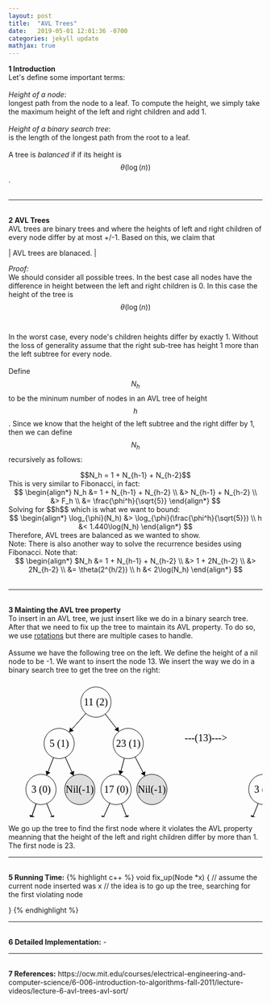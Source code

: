 ```yaml
---
layout: post
title:  "AVL Trees"
date:   2019-05-01 12:01:36 -0700
categories: jekyll update
mathjax: true
---
```

<b>1 Introduction</b><br>
Let's define some important terms:
<br>
<br>
<i>Height of a node</i>: <br>
longest path from the node to a leaf. To compute the height, we simply take the maximum height of the left and right children and add 1.
<br>
<br>
<i>Height of a binary search tree</i>: <br>
is the length of the longest path from the root to a leaf.
<br>
<br>
A tree is <i>balanced</i> if if its height is $$\theta(\log(n))$$. 
<br>
<br>

<!------------------------------------------------------------------------------------>
<hr>
<br>
<b>2 AVL Trees</b><br>
AVL trees are binary trees and where the heights of left and right children of every node differ by at most +/-1. Based on this, we claim that

| AVL trees are blanaced. |

<i>Proof:</i><br>
We should consider all possible trees. In the best case all nodes have the difference in height between the left and right children is 0. In this case the height of the tree is $$\theta(\log(n))$$
<br><br>
In the worst case, every node's children heights differ by exactly 1. Without the loss of generality assume that the right sub-tree has height 1 more than the left subtree for every node.
<br><br>
Define $$N_h$$ to be the mininum number of nodes in an AVL tree of height $$h$$. Since we know that the height of the left subtree and the right differ by 1, then we can define $$N_h$$ recursively as follows:
<br>
<center>
$$N_h = 1 + N_{h-1} + N_{h-2}$$ 
</center>
This is very similar to Fibonacci, in fact: 
<center>
$$
  \begin{align*}
  	N_h &= 1 + N_{h-1} + N_{h-2} \\
  	&> N_{h-1} + N_{h-2} \\
	&> F_h \\
	&= \frac{\phi^h}{\sqrt{5}} 
  \end{align*}
$$
</center>
Solving for $$h$$ which is what we want to bound:
<center>
$$
  \begin{align*}
  	\log_{\phi}(N_h) &> \log_{\phi}(\frac{\phi^h}{\sqrt{5}}) \\
	h &< 1.440\log(N_h)
  \end{align*}
$$
</center>
Therefore, AVL trees are balanced as we wanted to show.
<br>
Note: There is also another way to solve the recurrence besides using Fibonacci. Note that:
<center>
$$
  \begin{align*}
  $N_h &= 1 + N_{h-1} + N_{h-2} \\
  	&> 1 + 2N_{h-2} \\
  	&> 2N_{h-2} \\
	&= \theta(2^{h/2}) \\
	h &< 2\log(N_h)
  \end{align*}
$$
</center>
<br>
<!------------------------------------------------------------------------------------>
<hr>
<br>
<b>3 Mainting the AVL tree property</b><br>
To insert in an AVL tree, we just insert like we do in a binary search tree. After that we need to fix up the tree to maintain its AVL property. To do so, we use <a href = "https://strncat.github.io/jekyll/update/2019/05/02/binary-tree-rotation.html">rotations</a> but there are multiple cases to handle.
<br>
<br>
Assume we have the following tree on the left. We define the height of a nil node to be -1. We want to insert the node 13. We insert the way we do in a binary search tree to get the tree on the right: 

<svg width="800" height="450" version="1.1" xmlns="http://www.w3.org/2000/svg">
	<ellipse stroke="black" stroke-width="1" fill="none" cx="621.5" cy="55.5" rx="30" ry="30"/>
	<text x="597.5" y="61.5" font-family="Times New Roman" font-size="20">11 (3)</text>
	<ellipse stroke="black" stroke-width="1" fill="none" cx="553.5" cy="137.5" rx="30" ry="30"/>
	<text x="534.5" y="143.5" font-family="Times New Roman" font-size="20">5 (1)</text>
	<ellipse stroke="black" stroke-width="1" fill="red" fill-opacity="0.25" cx="688.5" cy="137.5" rx="30" ry="30"/>
	<text x="664.5" y="143.5" font-family="Times New Roman" font-size="20">23 (2)</text>
	<ellipse stroke="black" stroke-width="1" fill="none" cx="613.5" cy="316.5" rx="30" ry="30"/>
	<text x="589.5" y="322.5" font-family="Times New Roman" font-size="20">13 (0)</text>
	<ellipse stroke="black" stroke-width="1" fill="none" cx="658.5" cy="228.5" rx="30" ry="30"/>
	<text x="634.5" y="234.5" font-family="Times New Roman" font-size="20">17 (1)</text>
	<ellipse stroke="black" stroke-width="1" fill="none" cx="173.5" cy="55.5" rx="30" ry="30"/>
	<text x="149.5" y="61.5" font-family="Times New Roman" font-size="20">11 (2)</text>
	<ellipse stroke="black" stroke-width="1" fill="none" cx="100.5" cy="137.5" rx="30" ry="30"/>
	<text x="81.5" y="143.5" font-family="Times New Roman" font-size="20">5 (1)</text>
	<ellipse stroke="black" stroke-width="1" fill="none" cx="237.5" cy="137.5" rx="30" ry="30"/>
	<text x="213.5" y="143.5" font-family="Times New Roman" font-size="20">23 (1)</text>
	<ellipse stroke="black" stroke-width="1" fill="none" cx="64.5" cy="228.5" rx="30" ry="30"/>
	<text x="45.5" y="234.5" font-family="Times New Roman" font-size="20">3 (0)</text>
	<text x="349.5" y="132.5" font-family="Times New Roman" font-size="20">---(13)---></text>
	<ellipse stroke="black" stroke-width="1" fill="none" cx="213.5" cy="228.5" rx="30" ry="30"/>
	<text x="189.5" y="234.5" font-family="Times New Roman" font-size="20">17 (0)</text>
	<ellipse stroke="black" stroke-width="1" fill="none" cx="506.5" cy="228.5" rx="30" ry="30"/>
	<text x="487.5" y="234.5" font-family="Times New Roman" font-size="20">3 (0)</text>
	<ellipse stroke="black" stroke-width="1" fill="gray" fill-opacity="0.25" cx="582.5" cy="228.5" rx="30" ry="30"/>
	<text x="554.5" y="234.5" font-family="Times New Roman" font-size="20">Nil(-1)</text>
	<ellipse stroke="black" stroke-width="1" fill="gray" fill-opacity="0.25" cx="34.5" cy="316.5" rx="30" ry="30"/>
	<text x="6.5" y="322.5" font-family="Times New Roman" font-size="20">Nil(-1)</text>
	<ellipse stroke="black" stroke-width="1" fill="gray" fill-opacity="0.25" cx="100.5" cy="316.5" rx="30" ry="30"/>
	<text x="72.5" y="322.5" font-family="Times New Roman" font-size="20">Nil(-1)</text>
	<ellipse stroke="black" stroke-width="1" fill="gray" fill-opacity="0.25" cx="141.5" cy="228.5" rx="30" ry="30"/>
	<text x="113.5" y="234.5" font-family="Times New Roman" font-size="20">Nil(-1)</text>
	<ellipse stroke="black" stroke-width="1" fill="gray" fill-opacity="0.25" cx="680.5" cy="316.5" rx="30" ry="30"/>
	<text x="652.5" y="322.5" font-family="Times New Roman" font-size="20">Nil(-1)</text>
	<ellipse stroke="black" stroke-width="1" fill="gray" fill-opacity="0.25" cx="727.5" cy="228.5" rx="30" ry="30"/>
	<text x="699.5" y="234.5" font-family="Times New Roman" font-size="20">Nil(-1)</text>
	<ellipse stroke="black" stroke-width="1" fill="gray" fill-opacity="0.25" cx="543.5" cy="316.5" rx="30" ry="30"/>
	<text x="515.5" y="322.5" font-family="Times New Roman" font-size="20">Nil(-1)</text>
	<ellipse stroke="black" stroke-width="1" fill="gray" fill-opacity="0.25" cx="471.5" cy="316.5" rx="30" ry="30"/>
	<text x="443.5" y="322.5" font-family="Times New Roman" font-size="20">Nil(-1)</text>
	<ellipse stroke="black" stroke-width="1" fill="gray" fill-opacity="0.25" cx="284.5" cy="228.5" rx="30" ry="30"/>
	<text x="256.5" y="234.5" font-family="Times New Roman" font-size="20">Nil(-1)</text>
	<ellipse stroke="black" stroke-width="1" fill="gray" fill-opacity="0.25" cx="173.5" cy="316.5" rx="30" ry="30"/>
	<text x="145.5" y="322.5" font-family="Times New Roman" font-size="20">Nil(-1)</text>
	<ellipse stroke="black" stroke-width="1" fill="gray" fill-opacity="0.25" cx="247.5" cy="316.5" rx="30" ry="30"/>
	<text x="219.5" y="322.5" font-family="Times New Roman" font-size="20">Nil(-1)</text>
	<ellipse stroke="black" stroke-width="1" fill="gray" fill-opacity="0.25" cx="582.5" cy="401.5" rx="30" ry="30"/>
	<text x="554.5" y="407.5" font-family="Times New Roman" font-size="20">Nil(-1)</text>
	<ellipse stroke="black" stroke-width="1" fill="gray" fill-opacity="0.25" cx="648.5" cy="403.5" rx="30" ry="30"/>
	<text x="620.5" y="409.5" font-family="Times New Roman" font-size="20">Nil(-1)</text>
	<polygon stroke="black" stroke-width="1" points="640.482,78.731 669.518,114.269"/>
	<polygon fill="black" stroke-width="1" points="669.518,114.269 668.328,104.91 660.585,111.237"/>
	<polygon stroke="black" stroke-width="1" points="602.35,78.593 572.65,114.407"/>
	<polygon fill="black" stroke-width="1" points="572.65,114.407 581.606,111.441 573.908,105.058"/>
	<polygon stroke="black" stroke-width="1" points="679.107,165.992 667.893,200.008"/>
	<polygon fill="black" stroke-width="1" points="667.893,200.008 675.146,193.976 665.649,190.845"/>
	<polygon stroke="black" stroke-width="1" points="191.958,79.149 219.042,113.851"/>
	<polygon fill="black" stroke-width="1" points="219.042,113.851 218.061,104.468 210.178,110.62"/>
	<polygon stroke="black" stroke-width="1" points="89.464,165.396 75.536,200.604"/>
	<polygon fill="black" stroke-width="1" points="75.536,200.604 83.128,195.004 73.829,191.325"/>
	<polygon stroke="black" stroke-width="1" points="153.552,77.907 120.448,115.093"/>
	<polygon fill="black" stroke-width="1" points="120.448,115.093 129.502,112.442 122.033,105.793"/>
	<polygon stroke="black" stroke-width="1" points="229.85,166.508 221.15,199.492"/>
	<polygon fill="black" stroke-width="1" points="221.15,199.492 228.025,193.031 218.356,190.481"/>
	<polygon stroke="black" stroke-width="1" points="562.609,166.084 573.391,199.916"/>
	<polygon fill="black" stroke-width="1" points="573.391,199.916 575.726,190.776 566.198,193.812"/>
	<polygon stroke="black" stroke-width="1" points="644.841,255.21 627.159,289.79"/>
	<polygon fill="black" stroke-width="1" points="627.159,289.79 635.253,284.943 626.349,280.39"/>
	<polygon stroke="black" stroke-width="1" points="539.733,164.155 520.267,201.845"/>
	<polygon fill="black" stroke-width="1" points="520.267,201.845 528.38,197.032 519.495,192.443"/>
	<polygon stroke="black" stroke-width="1" points="54.82,256.895 44.18,288.105"/>
	<polygon fill="black" stroke-width="1" points="44.18,288.105 51.494,282.146 42.029,278.919"/>
	<polygon stroke="black" stroke-width="1" points="54.82,256.895 44.18,288.105"/>
	<polygon fill="black" stroke-width="1" points="44.18,288.105 51.494,282.146 42.029,278.919"/>
	<polygon stroke="black" stroke-width="1" points="75.859,256.266 89.141,288.734"/>
	<polygon fill="black" stroke-width="1" points="89.141,288.734 90.74,279.436 81.484,283.222"/>
	<polygon stroke="black" stroke-width="1" points="112.823,164.852 129.177,201.148"/>
	<polygon fill="black" stroke-width="1" points="129.177,201.148 130.449,191.8 121.332,195.908"/>
	<polygon stroke="black" stroke-width="1" points="700.318,165.074 715.682,200.926"/>
	<polygon fill="black" stroke-width="1" points="715.682,200.926 717.127,191.603 707.935,195.542"/>
	<polygon stroke="black" stroke-width="1" points="665.776,257.604 673.224,287.396"/>
	<polygon fill="black" stroke-width="1" points="673.224,287.396 676.134,278.422 666.433,280.847"/>
	<polygon stroke="black" stroke-width="1" points="495.413,256.376 482.587,288.624"/>
	<polygon fill="black" stroke-width="1" points="482.587,288.624 490.19,283.038 480.898,279.342"/>
	<polygon stroke="black" stroke-width="1" points="518.128,256.155 531.872,288.845"/>
	<polygon fill="black" stroke-width="1" points="531.872,288.845 533.381,279.532 524.162,283.408"/>
	<polygon stroke="black" stroke-width="1" points="251.267,164.155 270.733,201.845"/>
	<polygon fill="black" stroke-width="1" points="270.733,201.845 271.505,192.443 262.62,197.032"/>
	<polygon stroke="black" stroke-width="1" points="224.312,256.484 236.688,288.516"/>
	<polygon fill="black" stroke-width="1" points="236.688,288.516 238.469,279.252 229.141,282.856"/>
	<polygon stroke="black" stroke-width="1" points="201.086,255.811 185.914,289.189"/>
	<polygon fill="black" stroke-width="1" points="185.914,289.189 193.776,283.975 184.673,279.837"/>
	<polygon stroke="black" stroke-width="1" points="624.697,344.332 637.303,375.668"/>
	<polygon fill="black" stroke-width="1" points="637.303,375.668 638.956,366.38 629.679,370.112"/>
	<polygon stroke="black" stroke-width="1" points="603.221,344.684 592.779,373.316"/>
	<polygon fill="black" stroke-width="1" points="592.779,373.316 600.217,367.513 590.823,364.087"/>
</svg>

We go up the tree to find the first node where it violates the AVL property meanning that the height of the left and right children differ by more than 1. The first node is 23. 


<!------------------------------------------------------------------------------------>
<hr>
<br>
<b>5 Running Time:</b> 
{% highlight c++ %}
void fix_up(Node *x) {
	// assume the current node inserted was x
	// the idea is to go up the tree, searching for the first violating node
    
}
{% endhighlight %}
<br>
<!------------------------------------------------------------------------------------>
<hr>
<br>
<b>6 Detailed Implementation:</b> 
-



<br>
<!------------------------------------------------------------------------------------>
<hr>
<br>
<b>7 References:</b> 
https://ocw.mit.edu/courses/electrical-engineering-and-computer-science/6-006-introduction-to-algorithms-fall-2011/lecture-videos/lecture-6-avl-trees-avl-sort/
